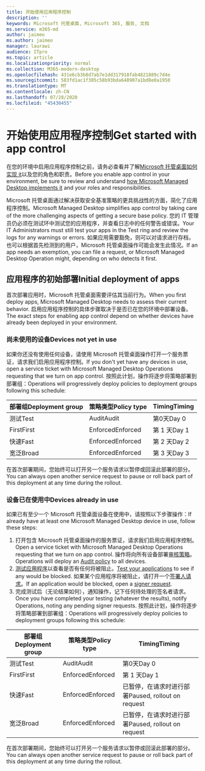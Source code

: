 ```yaml
---
title: 开始使用应用程序控制
description: ''
keywords: Microsoft 托管桌面, Microsoft 365, 服务, 文档
ms.service: m365-md
author: jaimeo
ms.author: jaimeo
manager: laurawi
audience: ITpro
ms.topic: article
ms.localizationpriority: normal
ms.collection: M365-modern-desktop
ms.openlocfilehash: 431e6cb3b8d7ab7e1dd317918fab4821889c7d4e
ms.sourcegitcommit: 583fd1ac1f385c58b93bda648907a1bd8e0a1950
ms.translationtype: MT
ms.contentlocale: zh-CN
ms.lasthandoff: 07/28/2020
ms.locfileid: "45430455"
---
```

# <a name="get-started-with-app-control"></a><span data-ttu-id="106e6-103">开始使用应用程序控制</span><span class="sxs-lookup"><span data-stu-id="106e6-103">Get started with app control</span></span>

<span data-ttu-id="106e6-104">在您的环境中启用应用程序控制之前，请务必查看并了解[Microsoft 托管桌面如何实现 it](../service-description/app-control.md)以及您的角色和职责。</span><span class="sxs-lookup"><span data-stu-id="106e6-104">Before you enable app control in your environment, be sure to review and understand [how Microsoft Managed Desktop implements it](../service-description/app-control.md) and your roles and responsibilities.</span></span>

<span data-ttu-id="106e6-105">Microsoft 托管桌面通过解决获取安全基准策略的更具挑战性的方面，简化了应用程序控制。</span><span class="sxs-lookup"><span data-stu-id="106e6-105">Microsoft Managed Desktop simplifies app control by taking care of the more challenging aspects of getting a secure base policy.</span></span> <span data-ttu-id="106e6-106">您的 IT 管理员仍必须在测试环中测试您的应用程序，并查看日志中的任何警告或错误。</span><span class="sxs-lookup"><span data-stu-id="106e6-106">Your IT Administrators must still test your apps in the Test ring and review the logs for any warnings or errors.</span></span> <span data-ttu-id="106e6-107">如果应用需要豁免，则可以对请求进行存档，也可以根据首先检测到的用户，Microsoft 托管桌面操作可能会发生此情况。</span><span class="sxs-lookup"><span data-stu-id="106e6-107">If an app needs an exemption, you can file a request, or Microsoft Managed Desktop Operation might, depending on who detects it first.</span></span>

## <a name="initial-deployment-of-apps"></a><span data-ttu-id="106e6-108">应用程序的初始部署</span><span class="sxs-lookup"><span data-stu-id="106e6-108">Initial deployment of apps</span></span>

<span data-ttu-id="106e6-109">首次部署应用时，Microsoft 托管桌面需要评估其当前行为。</span><span class="sxs-lookup"><span data-stu-id="106e6-109">When you first deploy apps, Microsoft Managed Desktop needs to assess their current behavior.</span></span> <span data-ttu-id="106e6-110">启用应用程序控制的具体步骤取决于是否已在您的环境中部署设备。</span><span class="sxs-lookup"><span data-stu-id="106e6-110">The exact steps for enabling app control depend on whether devices have already been deployed in your environment.</span></span>

### <a name="devices-not-yet-in-use"></a><span data-ttu-id="106e6-111">尚未使用的设备</span><span class="sxs-lookup"><span data-stu-id="106e6-111">Devices not yet in use</span></span>

<span data-ttu-id="106e6-112">如果你还没有使用任何设备，请使用 Microsoft 托管桌面操作打开一个服务票证，请求我们启用应用程序控制。</span><span class="sxs-lookup"><span data-stu-id="106e6-112">If you don't yet have any devices in use, open a service ticket with Microsoft Managed Desktop Operations requesting that we turn on app control.</span></span> <span data-ttu-id="106e6-113">按照此计划，操作将逐步将策略部署到部署组：</span><span class="sxs-lookup"><span data-stu-id="106e6-113">Operations will progressively deploy policies to deployment groups following this schedule:</span></span>

|<span data-ttu-id="106e6-114">部署组</span><span class="sxs-lookup"><span data-stu-id="106e6-114">Deployment group</span></span>  |<span data-ttu-id="106e6-115">策略类型</span><span class="sxs-lookup"><span data-stu-id="106e6-115">Policy type</span></span>  |<span data-ttu-id="106e6-116">Timing</span><span class="sxs-lookup"><span data-stu-id="106e6-116">Timing</span></span>  |
|---------|---------|---------|
|<span data-ttu-id="106e6-117">测试</span><span class="sxs-lookup"><span data-stu-id="106e6-117">Test</span></span>     |  <span data-ttu-id="106e6-118">Audit</span><span class="sxs-lookup"><span data-stu-id="106e6-118">Audit</span></span>       |  <span data-ttu-id="106e6-119">第0天</span><span class="sxs-lookup"><span data-stu-id="106e6-119">Day 0</span></span>       |
|<span data-ttu-id="106e6-120">First</span><span class="sxs-lookup"><span data-stu-id="106e6-120">First</span></span>     | <span data-ttu-id="106e6-121">Enforced</span><span class="sxs-lookup"><span data-stu-id="106e6-121">Enforced</span></span>        | <span data-ttu-id="106e6-122">第 1 天</span><span class="sxs-lookup"><span data-stu-id="106e6-122">Day 1</span></span>        |
|<span data-ttu-id="106e6-123">快速</span><span class="sxs-lookup"><span data-stu-id="106e6-123">Fast</span></span>     | <span data-ttu-id="106e6-124">Enforced</span><span class="sxs-lookup"><span data-stu-id="106e6-124">Enforced</span></span>        |  <span data-ttu-id="106e6-125">第 2 天</span><span class="sxs-lookup"><span data-stu-id="106e6-125">Day 2</span></span>       |
|<span data-ttu-id="106e6-126">宽泛</span><span class="sxs-lookup"><span data-stu-id="106e6-126">Broad</span></span>     | <span data-ttu-id="106e6-127">Enforced</span><span class="sxs-lookup"><span data-stu-id="106e6-127">Enforced</span></span>        |  <span data-ttu-id="106e6-128">第 3 天</span><span class="sxs-lookup"><span data-stu-id="106e6-128">Day 3</span></span>       |

<span data-ttu-id="106e6-129">在首次部署期间，您始终可以打开另一个服务请求以暂停或回滚此部署的部分。</span><span class="sxs-lookup"><span data-stu-id="106e6-129">You can always open another service request to pause or roll back part of this deployment at any time during the rollout.</span></span>

### <a name="devices-already-in-use"></a><span data-ttu-id="106e6-130">设备已在使用中</span><span class="sxs-lookup"><span data-stu-id="106e6-130">Devices already in use</span></span>

<span data-ttu-id="106e6-131">如果已有至少一个 Microsoft 托管桌面设备在使用中，请按照以下步骤操作：</span><span class="sxs-lookup"><span data-stu-id="106e6-131">If already have at least one Microsoft Managed Desktop device in use, follow these steps:</span></span>

1. <span data-ttu-id="106e6-132">打开包含 Microsoft 托管桌面操作的服务票证，请求我们启用应用程序控制。</span><span class="sxs-lookup"><span data-stu-id="106e6-132">Open a service ticket with Microsoft Managed Desktop Operations requesting that we turn on app control.</span></span> <span data-ttu-id="106e6-133">操作将向所有设备部署[审核策略](../service-description/app-control.md#audit-policy)。</span><span class="sxs-lookup"><span data-stu-id="106e6-133">Operations will deploy an [Audit policy](../service-description/app-control.md#audit-policy) to all devices.</span></span>
2. <span data-ttu-id="106e6-134">[测试应用程序](../working-with-managed-desktop/work-with-app-control.md#add-a-new-app)以查看是否有任何将被阻止。</span><span class="sxs-lookup"><span data-stu-id="106e6-134">[Test your applications](../working-with-managed-desktop/work-with-app-control.md#add-a-new-app) to see if any would be blocked.</span></span> <span data-ttu-id="106e6-135">如果某个应用程序将被阻止，请打开一个[签署人请求](../working-with-managed-desktop/work-with-app-control.md#add-or-remove-a-trusted-signer)。</span><span class="sxs-lookup"><span data-stu-id="106e6-135">If an application would be blocked, open a [signer request](../working-with-managed-desktop/work-with-app-control.md#add-or-remove-a-trusted-signer).</span></span> 
3. <span data-ttu-id="106e6-136">完成测试后（无论结果如何），通知操作，记下任何待处理的签名者请求。</span><span class="sxs-lookup"><span data-stu-id="106e6-136">Once you have completed your testing (whatever the results), notify Operations, noting any pending signer requests.</span></span> <span data-ttu-id="106e6-137">按照此计划，操作将逐步将策略部署到部署组：</span><span class="sxs-lookup"><span data-stu-id="106e6-137">Operations will progressively deploy policies to deployment groups following this schedule:</span></span>

|<span data-ttu-id="106e6-138">部署组</span><span class="sxs-lookup"><span data-stu-id="106e6-138">Deployment group</span></span>  |<span data-ttu-id="106e6-139">策略类型</span><span class="sxs-lookup"><span data-stu-id="106e6-139">Policy type</span></span>  |<span data-ttu-id="106e6-140">Timing</span><span class="sxs-lookup"><span data-stu-id="106e6-140">Timing</span></span>  |
|---------|---------|---------|
|<span data-ttu-id="106e6-141">测试</span><span class="sxs-lookup"><span data-stu-id="106e6-141">Test</span></span>     |  <span data-ttu-id="106e6-142">Audit</span><span class="sxs-lookup"><span data-stu-id="106e6-142">Audit</span></span>       |  <span data-ttu-id="106e6-143">第0天</span><span class="sxs-lookup"><span data-stu-id="106e6-143">Day 0</span></span>       |
|<span data-ttu-id="106e6-144">First</span><span class="sxs-lookup"><span data-stu-id="106e6-144">First</span></span>     | <span data-ttu-id="106e6-145">Enforced</span><span class="sxs-lookup"><span data-stu-id="106e6-145">Enforced</span></span>        | <span data-ttu-id="106e6-146">第 1 天</span><span class="sxs-lookup"><span data-stu-id="106e6-146">Day 1</span></span>        |
|<span data-ttu-id="106e6-147">快速</span><span class="sxs-lookup"><span data-stu-id="106e6-147">Fast</span></span>     | <span data-ttu-id="106e6-148">Enforced</span><span class="sxs-lookup"><span data-stu-id="106e6-148">Enforced</span></span>        |  <span data-ttu-id="106e6-149">已暂停，在请求时进行部署</span><span class="sxs-lookup"><span data-stu-id="106e6-149">Paused, rollout on request</span></span>       |
|<span data-ttu-id="106e6-150">宽泛</span><span class="sxs-lookup"><span data-stu-id="106e6-150">Broad</span></span>     | <span data-ttu-id="106e6-151">Enforced</span><span class="sxs-lookup"><span data-stu-id="106e6-151">Enforced</span></span>        |  <span data-ttu-id="106e6-152">已暂停，在请求时进行部署</span><span class="sxs-lookup"><span data-stu-id="106e6-152">Paused, rollout on request</span></span>       |

<span data-ttu-id="106e6-153">在首次部署期间，您始终可以打开另一个服务请求以暂停或回滚此部署的部分。</span><span class="sxs-lookup"><span data-stu-id="106e6-153">You can always open another service request to pause or roll back part of this deployment at any time during the rollout.</span></span>



